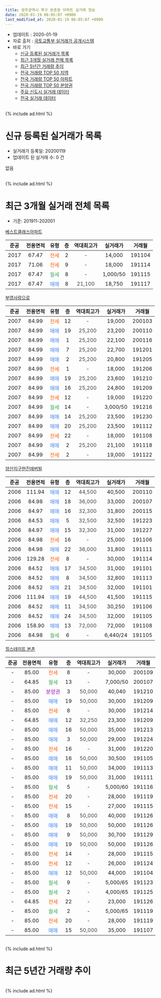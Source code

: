 ```yaml
---
title: 광주광역시 북구 본촌동 아파트 실거래 정보
date: 2020-01-19 06:05:07 +0900
last_modified_at: 2020-01-19 06:05:07 +0900
---
```


* 업데이트 : 2020-01-19
* 자료 출처 : [국토교통부 실거래가 공개시스템](http://rt.molit.go.kr)
* 바로 가기
    * [신규 등록된 실거래가 목록](#신규-등록된-실거래가-목록)
    * [최근 3개월 실거래 전체 목록](#최근-3개월-실거래-전체-목록)
    * [최근 5년간 거래량 추이](#최근-5년간-거래량-추이)
    * [전국 거래량 TOP 50 지역](https://apt-info.github.io/apt-trade-info/최근-3개월-전국에서-가장-거래가-많이-발생한-지역)
    * [전국 거래량 TOP 50 아파트](https://apt-info.github.io/apt-trade-info/최근-3개월-전국에서-가장-거래가-많이-발생한-아파트)
    * [전국 거래량 TOP 50 분양권](https://apt-info.github.io/apt-trade-info/최근-3개월-전국에서-가장-거래가-많이-발생한-분양권)
    * [주요 신도시 실거래 데이터](https://apt-info.github.io/apt-trade-info/주요-신도시)
    * [전국 실거래 데이터](https://apt-info.github.io/apt-trade-info/전국)
<br>
{% include ad.html %}
<br>

# 신규 등록된 실거래가 목록
* 실거래가 등록일: 20200119
* 업데이트 된 실거래 수: 0 건

없음

<br>
{% include ad.html %}
<br>

# 최근 3개월 실거래 전체 목록
* 기준: 201911-202001


[베스트클래스아파트](https://search.naver.com/search.naver?query=%EA%B4%91%EC%A3%BC%EA%B4%91%EC%97%AD%EC%8B%9C+%EB%B6%81%EA%B5%AC+%EB%B3%B8%EC%B4%8C%EB%8F%99+%EB%B2%A0%EC%8A%A4%ED%8A%B8%ED%81%B4%EB%9E%98%EC%8A%A4%EC%95%84%ED%8C%8C%ED%8A%B8)

|준공|전용면적|유형|층|역대최고가|실거래가|거래월|
|:---:|:---:|:---:|:---:|:---:|:---:|:---:|
|2017|67.47|<span style="color:#ff5a00">전세</span>|2|<span style="color:#444444">-</span>|14,000|191104|
|2017|71.06|<span style="color:#ff5a00">전세</span>|9|<span style="color:#444444">-</span>|18,000|191114|
|2017|67.47|<span style="color:#34a853">월세</span>|8|<span style="color:#444444">-</span>|1,000/50|191115|
|2017|67.47|<span style="color:#4285f3">매매</span>|8|<span style="color:#444444">21,100</span>|18,750|191117|

[부영사랑으로](https://search.naver.com/search.naver?query=%EA%B4%91%EC%A3%BC%EA%B4%91%EC%97%AD%EC%8B%9C+%EB%B6%81%EA%B5%AC+%EB%B3%B8%EC%B4%8C%EB%8F%99+%EB%B6%80%EC%98%81%EC%82%AC%EB%9E%91%EC%9C%BC%EB%A1%9C)

|준공|전용면적|유형|층|역대최고가|실거래가|거래월|
|:---:|:---:|:---:|:---:|:---:|:---:|:---:|
|2007|84.99|<span style="color:#ff5a00">전세</span>|12|<span style="color:#444444">-</span>|19,000|200103|
|2007|84.99|<span style="color:#4285f3">매매</span>|19|<span style="color:#444444">25,200</span>|23,200|200110|
|2007|84.99|<span style="color:#4285f3">매매</span>|1|<span style="color:#444444">25,200</span>|22,100|200116|
|2007|84.99|<span style="color:#4285f3">매매</span>|7|<span style="color:#444444">25,200</span>|22,700|191201|
|2007|84.99|<span style="color:#4285f3">매매</span>|2|<span style="color:#444444">25,200</span>|20,800|191205|
|2007|84.99|<span style="color:#ff5a00">전세</span>|1|<span style="color:#444444">-</span>|18,000|191206|
|2007|84.99|<span style="color:#4285f3">매매</span>|19|<span style="color:#444444">25,200</span>|23,600|191210|
|2007|84.99|<span style="color:#4285f3">매매</span>|16|<span style="color:#444444">25,200</span>|24,800|191209|
|2007|84.99|<span style="color:#ff5a00">전세</span>|12|<span style="color:#444444">-</span>|19,000|191220|
|2007|84.99|<span style="color:#34a853">월세</span>|14|<span style="color:#444444">-</span>|3,000/50|191216|
|2007|84.99|<span style="color:#4285f3">매매</span>|14|<span style="color:#444444">25,200</span>|23,500|191230|
|2007|84.99|<span style="color:#4285f3">매매</span>|20|<span style="color:#444444">25,200</span>|23,500|191112|
|2007|84.99|<span style="color:#ff5a00">전세</span>|22|<span style="color:#444444">-</span>|18,000|191108|
|2007|84.99|<span style="color:#4285f3">매매</span>|2|<span style="color:#444444">25,200</span>|21,100|191118|
|2007|84.99|<span style="color:#ff5a00">전세</span>|2|<span style="color:#444444">-</span>|19,000|191122|

[양산지구현진에버빌](https://search.naver.com/search.naver?query=%EA%B4%91%EC%A3%BC%EA%B4%91%EC%97%AD%EC%8B%9C+%EB%B6%81%EA%B5%AC+%EB%B3%B8%EC%B4%8C%EB%8F%99+%EC%96%91%EC%82%B0%EC%A7%80%EA%B5%AC%ED%98%84%EC%A7%84%EC%97%90%EB%B2%84%EB%B9%8C)

|준공|전용면적|유형|층|역대최고가|실거래가|거래월|
|:---:|:---:|:---:|:---:|:---:|:---:|:---:|
|2006|111.94|<span style="color:#4285f3">매매</span>|12|<span style="color:#444444">44,500</span>|40,500|200110|
|2006|84.98|<span style="color:#4285f3">매매</span>|18|<span style="color:#444444">36,000</span>|33,000|200107|
|2006|84.97|<span style="color:#4285f3">매매</span>|16|<span style="color:#444444">32,300</span>|31,800|200115|
|2006|84.53|<span style="color:#4285f3">매매</span>|5|<span style="color:#444444">32,500</span>|32,500|191223|
|2006|84.97|<span style="color:#4285f3">매매</span>|15|<span style="color:#444444">32,300</span>|31,000|191227|
|2006|84.98|<span style="color:#ff5a00">전세</span>|16|<span style="color:#444444">-</span>|25,000|191106|
|2006|84.98|<span style="color:#4285f3">매매</span>|22|<span style="color:#444444">36,000</span>|31,800|191111|
|2006|129.28|<span style="color:#ff5a00">전세</span>|8|<span style="color:#444444">-</span>|30,000|191114|
|2006|84.52|<span style="color:#4285f3">매매</span>|17|<span style="color:#444444">34,500</span>|31,000|191101|
|2006|84.52|<span style="color:#4285f3">매매</span>|8|<span style="color:#444444">34,500</span>|32,800|191113|
|2006|84.52|<span style="color:#4285f3">매매</span>|21|<span style="color:#444444">34,500</span>|32,000|191101|
|2006|111.94|<span style="color:#4285f3">매매</span>|19|<span style="color:#444444">44,500</span>|41,500|191115|
|2006|84.52|<span style="color:#4285f3">매매</span>|11|<span style="color:#444444">34,500</span>|30,250|191106|
|2006|84.52|<span style="color:#4285f3">매매</span>|24|<span style="color:#444444">34,500</span>|32,000|191105|
|2006|158.90|<span style="color:#4285f3">매매</span>|13|<span style="color:#444444">72,000</span>|72,000|191108|
|2006|84.98|<span style="color:#34a853">월세</span>|6|<span style="color:#444444">-</span>|6,440/24|191105|

[힐스테이트 본촌](https://search.naver.com/search.naver?query=%EA%B4%91%EC%A3%BC%EA%B4%91%EC%97%AD%EC%8B%9C+%EB%B6%81%EA%B5%AC+%EB%B3%B8%EC%B4%8C%EB%8F%99+%ED%9E%90%EC%8A%A4%ED%85%8C%EC%9D%B4%ED%8A%B8+%EB%B3%B8%EC%B4%8C)

|준공|전용면적|유형|층|역대최고가|실거래가|거래월|
|:---:|:---:|:---:|:---:|:---:|:---:|:---:|
|-|85.00|<span style="color:#ff5a00">전세</span>|8|<span style="color:#444444">-</span>|30,000|200109|
|-|64.85|<span style="color:#34a853">월세</span>|13|<span style="color:#444444">-</span>|7,000/50|200107|
|-|85.00|<span style="color:#9C11A5">분양권</span>|3|<span style="color:#444444">50,000</span>|40,040|191210|
|-|85.00|<span style="color:#4285f3">매매</span>|19|<span style="color:#444444">50,000</span>|30,000|191209|
|-|85.00|<span style="color:#ff5a00">전세</span>|8|<span style="color:#444444">-</span>|30,000|191214|
|-|64.85|<span style="color:#4285f3">매매</span>|12|<span style="color:#444444">32,250</span>|23,300|191209|
|-|85.00|<span style="color:#4285f3">매매</span>|16|<span style="color:#444444">50,000</span>|35,000|191213|
|-|85.00|<span style="color:#4285f3">매매</span>|3|<span style="color:#444444">50,000</span>|29,000|191224|
|-|85.00|<span style="color:#ff5a00">전세</span>|16|<span style="color:#444444">-</span>|31,000|191220|
|-|85.00|<span style="color:#4285f3">매매</span>|16|<span style="color:#444444">50,000</span>|30,500|191105|
|-|85.00|<span style="color:#4285f3">매매</span>|11|<span style="color:#444444">50,000</span>|34,000|191113|
|-|85.00|<span style="color:#4285f3">매매</span>|19|<span style="color:#444444">50,000</span>|31,000|191111|
|-|85.00|<span style="color:#34a853">월세</span>|5|<span style="color:#444444">-</span>|5,000/60|191116|
|-|85.00|<span style="color:#ff5a00">전세</span>|20|<span style="color:#444444">-</span>|28,000|191119|
|-|85.00|<span style="color:#ff5a00">전세</span>|15|<span style="color:#444444">-</span>|27,000|191115|
|-|85.00|<span style="color:#4285f3">매매</span>|8|<span style="color:#444444">50,000</span>|40,000|191126|
|-|85.00|<span style="color:#4285f3">매매</span>|19|<span style="color:#444444">50,000</span>|50,000|191126|
|-|85.00|<span style="color:#4285f3">매매</span>|9|<span style="color:#444444">50,000</span>|30,700|191129|
|-|85.00|<span style="color:#4285f3">매매</span>|19|<span style="color:#444444">50,000</span>|50,000|191126|
|-|85.00|<span style="color:#ff5a00">전세</span>|14|<span style="color:#444444">-</span>|28,000|191115|
|-|85.00|<span style="color:#ff5a00">전세</span>|12|<span style="color:#444444">-</span>|26,000|191124|
|-|85.00|<span style="color:#4285f3">매매</span>|12|<span style="color:#444444">50,000</span>|44,000|191104|
|-|85.00|<span style="color:#34a853">월세</span>|9|<span style="color:#444444">-</span>|5,000/65|191123|
|-|85.00|<span style="color:#34a853">월세</span>|2|<span style="color:#444444">-</span>|4,000/65|191125|
|-|64.85|<span style="color:#ff5a00">전세</span>|22|<span style="color:#444444">-</span>|23,000|191126|
|-|85.00|<span style="color:#34a853">월세</span>|2|<span style="color:#444444">-</span>|5,000/65|191119|
|-|85.00|<span style="color:#ff5a00">전세</span>|20|<span style="color:#444444">-</span>|28,000|191119|
|-|85.00|<span style="color:#4285f3">매매</span>|15|<span style="color:#444444">50,000</span>|35,000|191107|


<br>
{% include ad.html %}
<br>

# 최근 5년간 거래량 추이


<div style="width:100%;">
    <canvas id="deal_progress" height="200"></canvas>
</div>

<script>
new Chart(document.getElementById("deal_progress"), {
    type: 'line',
    data: {
        labels: ['201501','201502','201503','201504','201505','201506','201507','201508','201509','201510','201511','201512','201601','201602','201603','201604','201605','201606','201607','201608','201609','201610','201611','201612','201701','201702','201703','201704','201705','201706','201707','201708','201709','201710','201711','201712','201801','201802','201803','201804','201805','201806','201807','201808','201809','201810','201811','201812','201901','201902','201903','201904','201905','201906','201907','201908','201909','201910','201911','201912','202001'],
        datasets: [{
            label: '매매',
            pointRadius: 1,
            data: [9, 8, 9, 4, 8, 14, 6, 11, 11, 10, 0, 9, 2, 4, 5, 4, 6, 7, 9, 9, 7, 11, 4, 8, 6, 7, 10, 5, 5, 11, 4, 8, 10, 7, 8, 4, 28, 23, 34, 24, 20, 40, 37, 30, 26, 38, 31, 7, 25, 7, 7, 50, 18, 19, 11, 29, 55, 20, 20, 12, 5],
            borderColor: "rgba(255, 201, 14, 1)",
            backgroundColor: "rgba(255, 201, 14, 0.5)",
            fill: false,
            lineTension: 0
        },{
            label: '전월세',
            pointRadius: 1,
            data: [4, 1, 1, 3, 1, 2, 1, 1, 1, 3, 0, 3, 1, 3, 2, 0, 0, 2, 5, 3, 1, 1, 2, 3, 0, 4, 1, 2, 2, 1, 2, 1, 3, 6, 5, 4, 1, 3, 4, 1, 4, 2, 1, 0, 1, 3, 3, 2, 1, 2, 2, 2, 5, 5, 10, 27, 30, 18, 18, 5, 3],
            borderColor: "rgba(0, 141, 185, 1)",
            backgroundColor: "rgba(0, 141, 185, 0.5)",
            fill: false,
            lineTension: 0
        }
        ]
    },
    options: {
        responsive: true,
        title: {
            display: false
        },
        tooltips: {
            mode: 'index',
            intersect: false
        },
        hover: {
            mode: 'nearest',
            intersect: true
        },
        scales: {
            xAxes: [{
                display: true,
                scaleLabel: {
                    display: true,
                    labelString: '년/월'
                }
            }],
            yAxes: [{
                display: true,
                ticks: {
                    suggestedMin: 0,
                },
                scaleLabel: {
                    display: true,
                    labelString: '실거래 수'
                }
            }]
        }
    }
});

</script>


<br>
{% include ad.html %}
<br>

